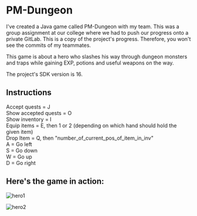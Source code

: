 # PM-Dungeon

I've created a Java game called PM-Dungeon with my team.
This was a group assignment at our college where we had to push our progress onto a private GitLab.
This is a copy of the project's progress.
Therefore, you won't see the commits of my teammates.

This game is about a hero who slashes his way through dungeon monsters and traps while gaining EXP, potions and useful weapons on the way.

The project's SDK version is 16.

## Instructions
Accept quests = J\
Show accepted quests = O\
Show inventory = I\
Equip items = E, then 1 or 2 (depending on which hand should hold the given item)\
Drop Item = Q, then "number_of_current_pos_of_item_in_inv"\
A = Go left\
S = Go down\
W = Go up\
D = Go right

## Here's the game in action:

![hero1](https://user-images.githubusercontent.com/20255127/117625393-4661bd80-b176-11eb-97c1-b189942d935e.PNG)

![hero2](https://user-images.githubusercontent.com/20255127/117625406-48c41780-b176-11eb-9cea-8c2067ec8ec2.PNG)
